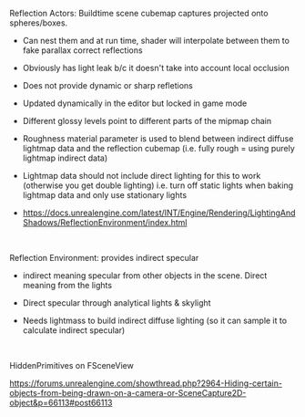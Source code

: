 Reflection Actors: Buildtime scene cubemap captures projected onto spheres/boxes.

-   Can nest them and at run time, shader will interpolate between them to fake parallax correct reflections

-   Obviously has light leak b/c it doesn't take into account local occlusion

-   Does not provide dynamic or sharp refletions

-   Updated dynamically in the editor but locked in game mode

-   Different glossy levels point to different parts of the mipmap chain

-   Roughness material parameter is used to blend between indirect diffuse lightmap data and the reflection cubemap (i.e. fully rough = using purely lightmap indirect data)

-   Lightmap data should not include direct lighting for this to work (otherwise you get double lighting) i.e. turn off static lights when baking lightmap data and only use stationary lights

-   <https://docs.unrealengine.com/latest/INT/Engine/Rendering/LightingAndShadows/ReflectionEnvironment/index.html>

 

Reflection Environment: provides indirect specular

-   indirect meaning specular from other objects in the scene. Direct meaning from the lights

-   Direct specular through analytical lights & skylight

-   Needs lightmass to build indirect diffuse lighting (so it can sample it to calculate indirect specular)



 

HiddenPrimitives on FSceneView

<https://forums.unrealengine.com/showthread.php?2964-Hiding-certain-objects-from-being-drawn-on-a-camera-or-SceneCapture2D-object&p=66113#post66113>

